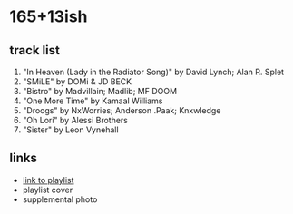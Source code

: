 # 165+13ish

## track list

1. "In Heaven (Lady in the Radiator Song)" by David Lynch; Alan R. Splet
2. "SMiLE" by DOMi & JD BECK
3. "Bistro" by Madvillain; Madlib; MF DOOM
4. "One More Time" by Kamaal Williams
5. "Droogs" by NxWorries; Anderson .Paak; Knxwledge
6. "Oh Lori" by Alessi Brothers
7. "Sister" by Leon Vynehall

## links

- [link to playlist](https://open.spotify.com/playlist/57zbn4GyyFGBiiJKR8TkVm)
- playlist cover
- supplemental photo
